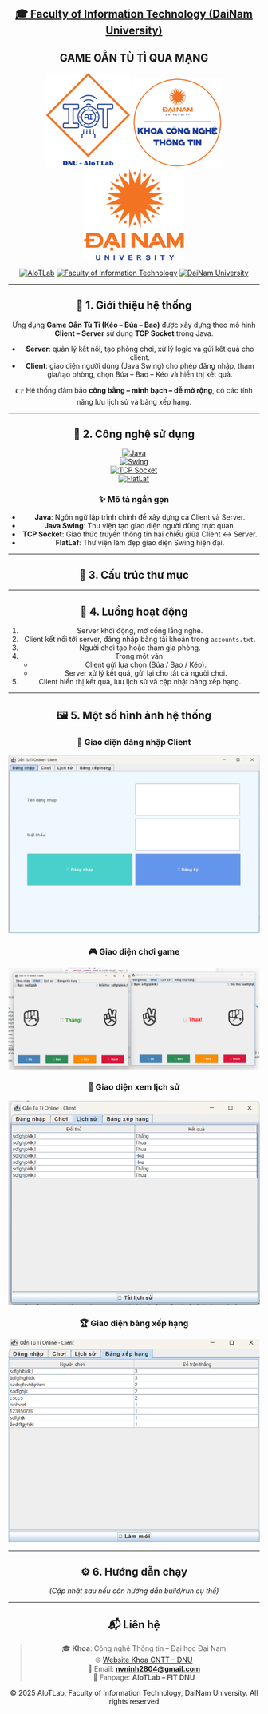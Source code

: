 <h2 align="center">
    <a href="https://dainam.edu.vn/vi/khoa-cong-nghe-thong-tin">
    🎓 Faculty of Information Technology (DaiNam University)
    </a>
</h2>

<h2 align="center">
   GAME OẲN TÙ TÌ QUA MẠNG
</h2>

<div align="center">
    <p align="center">
        <img src="LTM/src/assets/aiotlab_logo.png" alt="AIoTLab Logo" width="170"/>
        <img src="LTM/src/assets/fitdnu_logo.png" alt="FIT DNU Logo" width="180"/>
        <img src="LTM/src/assets/dnu_logo.png" alt="DaiNam University Logo" width="200"/>
    </p>

[![AIoTLab](https://img.shields.io/badge/AIoTLab-green?style=for-the-badge)](https://www.facebook.com/DNUAIoTLab)
[![Faculty of Information Technology](https://img.shields.io/badge/Faculty%20of%20Information%20Technology-blue?style=for-the-badge)](https://dainam.edu.vn/vi/khoa-cong-nghe-thong-tin)
[![DaiNam University](https://img.shields.io/badge/DaiNam%20University-orange?style=for-the-badge)](https://dainam.edu.vn)

---

## 📖 1. Giới thiệu hệ thống
Ứng dụng **Game Oẳn Tù Tì (Kéo – Búa – Bao)** được xây dựng theo mô hình **Client – Server** sử dụng **TCP Socket** trong Java.  

- **Server**: quản lý kết nối, tạo phòng chơi, xử lý logic và gửi kết quả cho client.  
- **Client**: giao diện người dùng (Java Swing) cho phép đăng nhập, tham gia/tạo phòng, chọn Búa – Bao – Kéo và hiển thị kết quả.  

👉 Hệ thống đảm bảo **công bằng – minh bạch – dễ mở rộng**, có các tính năng lưu lịch sử và bảng xếp hạng.

---

## 🔧 2. Công nghệ sử dụng
<div align="center">

[![Java](https://img.shields.io/badge/Java-ED8B00?style=for-the-badge&logo=openjdk&logoColor=white)](https://www.java.com/)  
[![Swing](https://img.shields.io/badge/Java%20Swing-5382A1?style=for-the-badge&logo=coffeescript&logoColor=white)](https://docs.oracle.com/javase/tutorial/uiswing/)  
[![TCP Socket](https://img.shields.io/badge/TCP%20Socket-004880?style=for-the-badge&logo=socketdotio&logoColor=white)](https://en.wikipedia.org/wiki/Transmission_Control_Protocol)  
[![FlatLaf](https://img.shields.io/badge/FlatLaf-FF6F00?style=for-the-badge&logo=apache&logoColor=white)](https://www.formdev.com/flatlaf/)  

</div>

### ✨ Mô tả ngắn gọn
- **Java**: Ngôn ngữ lập trình chính để xây dựng cả Client và Server.  
- **Java Swing**: Thư viện tạo giao diện người dùng trực quan.  
- **TCP Socket**: Giao thức truyền thông tin hai chiều giữa Client ↔ Server.  
- **FlatLaf**: Thư viện làm đẹp giao diện Swing hiện đại.  

---

## 📂 3. Cấu trúc thư mục

---

## 🔄 4. Luồng hoạt động
1. Server khởi động, mở cổng lắng nghe.  
2. Client kết nối tới server, đăng nhập bằng tài khoản trong `accounts.txt`.  
3. Người chơi tạo hoặc tham gia phòng.  
4. Trong một ván:  
   - Client gửi lựa chọn (Búa / Bao / Kéo).  
   - Server xử lý kết quả, gửi lại cho tất cả người chơi.  
5. Client hiển thị kết quả, lưu lịch sử và cập nhật bảng xếp hạng.  

---

## 🖼️ 5. Một số hình ảnh hệ thống  

### 🔑 Giao diện đăng nhập Client  
![Login](LTM/src/assets/login.png.png)  

### 🎮 Giao diện chơi game  
![Game](LTM/src/assets/game.png.png)  

### 📜 Giao diện xem lịch sử  
![History](LTM/src/assets/history.png.png)  

### 🏆 Giao diện bảng xếp hạng  
![Leaderboard](LTM/src/assets/leaderboard.png.png)  

---

## ⚙️ 6. Hướng dẫn chạy
*(Cập nhật sau nếu cần hướng dẫn build/run cụ thể)*

---

## 📬 Liên hệ 
> 🎓 **Khoa**: Công nghệ Thông tin – Đại học Đại Nam  
> 🌐 [Website Khoa CNTT – DNU](https://dainam.edu.vn/vi/khoa-cong-nghe-thong-tin)  
> 📧 Email: **nvninh2804@gmail.com**  
> 📱 Fanpage: **AIoTLab – FIT DNU**  

<p align="center">
© 2025 AIoTLab, Faculty of Information Technology, DaiNam University. All rights reserved
</p>
